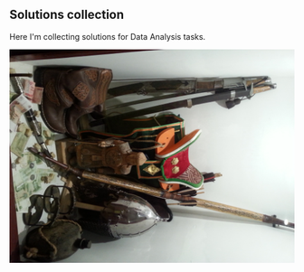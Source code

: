 ## Solutions collection

Here I'm collecting solutions for Data Analysis tasks.

<img style="image-orientation:180 deg flip" src="https://github.com/Filareth2015/Solutions-collection/blob/master/20130906_203739_5.jpg">

